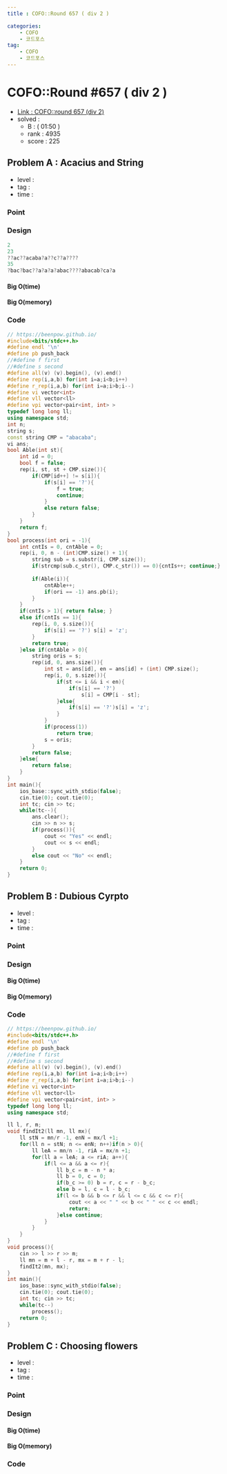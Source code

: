 ```yaml
---
title : COFO::Round 657 ( div 2 )

categories:
    - COFO
    - 코드포스
tag:
    - COFO
    - 코드포스
---
```

# COFO::Round #657 ( div 2 )
- [Link : COFO::round 657 (div 2)](https://codeforces.com/contest/1379)
- solved : 
  - B :  ( 01:50 )
  - rank : 4935
  - score : 225

## Problem A : Acacius and String

- level :
- tag :
- time :

### Point

### Design


```cpp
2
23
??ac??acaba?a??c??a????
35
?bac?bac??a?a?a?abac????abacab?ca?a

```

#### Big O(time)

#### Big O(memory)

### Code

```cpp
// https://beenpow.github.io/
#include<bits/stdc++.h>
#define endl '\n'
#define pb push_back
//#define f first
//#define s second
#define all(v) (v).begin(), (v).end()
#define rep(i,a,b) for(int i=a;i<b;i++)
#define r_rep(i,a,b) for(int i=a;i>b;i--)
#define vi vector<int>
#define vll vector<ll>
#define vpi vector<pair<int, int> >
typedef long long ll;
using namespace std;
int n;
string s;
const string CMP = "abacaba";
vi ans;
bool Able(int st){
    int id = 0;
    bool f = false;
    rep(i, st, st + CMP.size()){
        if(CMP[id++] != s[i]){
            if(s[i] == '?'){
                f = true;
                continue;
            }
            else return false;
        }
    }
    return f;
}
bool process(int ori = -1){
    int cntIs = 0, cntAble = 0;
    rep(i, 0, n - (int)CMP.size() + 1){
        string sub = s.substr(i, CMP.size());
        if(strcmp(sub.c_str(), CMP.c_str()) == 0){cntIs++; continue;}
        
        if(Able(i)){
            cntAble++;
            if(ori == -1) ans.pb(i);
        }
    }
    if(cntIs > 1){ return false; }
    else if(cntIs == 1){
        rep(i, 0, s.size()){
            if(s[i] == '?') s[i] = 'z';
        }
        return true;
    }else if(cntAble > 0){
        string oris = s;
        rep(id, 0, ans.size()){
            int st = ans[id], en = ans[id] + (int) CMP.size();
            rep(i, 0, s.size()){
                if(st <= i && i < en){
                    if(s[i] == '?')
                        s[i] = CMP[i - st];
                }else{
                    if(s[i] == '?')s[i] = 'z';
                }
            }
            if(process(1))
                return true;
            s = oris;
        }
        return false;
    }else{
        return false;
    }
}
int main(){
    ios_base::sync_with_stdio(false);
    cin.tie(0); cout.tie(0);
    int tc; cin >> tc;
    while(tc--){
        ans.clear();
        cin >> n >> s;
        if(process()){
            cout << "Yes" << endl;
            cout << s << endl;
        }
        else cout << "No" << endl;
    }
    return 0;
}
```

## Problem B : Dubious Cyrpto

- level :
- tag :
- time :

### Point

### Design

#### Big O(time)

#### Big O(memory)

### Code

```cpp
// https://beenpow.github.io/
#include<bits/stdc++.h>
#define endl '\n'
#define pb push_back
//#define f first
//#define s second
#define all(v) (v).begin(), (v).end()
#define rep(i,a,b) for(int i=a;i<b;i++)
#define r_rep(i,a,b) for(int i=a;i>b;i--)
#define vi vector<int>
#define vll vector<ll>
#define vpi vector<pair<int, int> >
typedef long long ll;
using namespace std;

ll l, r, m;
void findIt2(ll mn, ll mx){
    ll stN = mn/r -1, enN = mx/l +1;
    for(ll n = stN; n <= enN; n++)if(n > 0){
        ll leA = mn/n -1, riA = mx/n +1;
        for(ll a = leA; a <= riA; a++){
            if(l <= a && a <= r){
                ll b_c = m - n * a;
                ll b = 0, c = 0;
                if(b_c >= 0) b = r, c = r - b_c;
                else b = l, c = l - b_c;
                if(l <= b && b <= r && l <= c && c <= r){
                    cout << a << " " << b << " " << c << endl;
                    return;
                }else continue;
            }
        }
    }
}
void process(){
    cin >> l >> r >> m;
    ll mn = m + l - r, mx = m + r - l;
    findIt2(mn, mx);
}
int main(){
    ios_base::sync_with_stdio(false);
    cin.tie(0); cout.tie(0);
    int tc; cin >> tc;
    while(tc--)
        process();
    return 0;
}
```

## Problem C : Choosing flowers

- level :
- tag :
- time :

### Point

### Design

#### Big O(time)

#### Big O(memory)

### Code

```cpp

```
